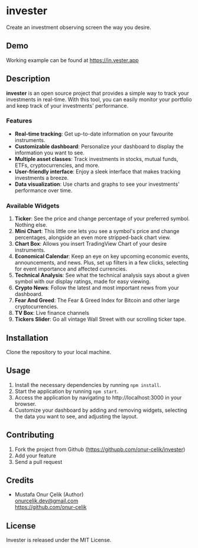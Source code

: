 # invester
Create an investment observing screen the way you desire.

## Demo
Working example can be found at https://in.vester.app
## Description
**invester** is an open source project that provides a simple way to track your investments in real-time. With this tool, you can easily monitor your portfolio and keep track of your investments' performance.

### Features
- **Real-time tracking**: Get up-to-date information on your favourite instruments.
- **Customizable dashboard**: Personalize your dashboard to display the information you want to see.
- **Multiple asset classes**: Track investments in stocks, mutual funds, ETFs, cryptocurrencies, and more.
- **User-friendly interface**: Enjoy a sleek interface that makes tracking investments a breeze.
- **Data visualization**: Use charts and graphs to see your investments' performance over time.

### Available Widgets
1. **Ticker**: See the price and change percentage of your preferred symbol. Nothing else.
2. **Mini Chart**: This little one lets you see a symbol's price and change percentages, alongside an even more stripped-back chart view.
3. **Chart Box**: Allows you insert TradingView Chart of your desire instruments.
4. **Economical Calendar**: Keep an eye on key upcoming economic events, announcements, and news. Plus, set up filters in a few clicks, selecting for event importance and affected currencies.
5. **Technical Analysis**: See what the technical analysis says about a given symbol with our display ratings, made for easy viewing.
6. **Crypto News**: Follow the latest and most important news from your dashboard.
7. **Fear And Greed**: The Fear & Greed Index for Bitcoin and other large cryptocurrencies.
8. **TV Box**: Live finance channels
9. **Tickers Slider**: Go all vintage Wall Street with our scrolling ticker tape.
## Installation
Clone the repository to your local machine.
## Usage
1. Install the necessary dependencies by running `npm install`.  
2. Start the application by running `npm start`.  
3. Access the application by navigating to http://localhost:3000 in your browser.
4. Customize your dashboard by adding and removing widgets, selecting the data you want to see, and adjusting the layout.

## Contributing
1. Fork the project from Github (https://githupb.com/onur-celik/invester)
2. Add your feature
3. Send a pull request
## Credits
- Mustafa Onur Çelik (Author)  
onurcelik.dev@gmail.com  
https://github.com/onur-celik  

## License
Invester is released under the MIT License. 